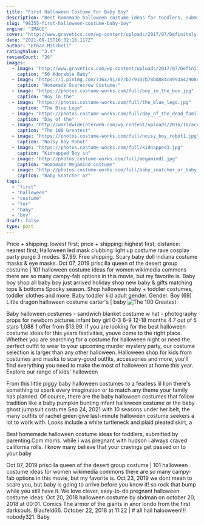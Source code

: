 ```yaml
---
title: "First Halloween Costume For Baby Boy"
description: "Best homemade halloween costume ideas for toddlers, submitted by parenting.Com moms. while i was pregnant with hudson i always craved california rolls. I know many believe that your cravings get passed on to your baby"
slug: "98355-first-halloween-costume-baby-boy"
engine: "IMAGE"
cover: "http://www.gravetics.com/wp-content/uploads/2017/07/Definitely-an-easy-and-adorable-idea-for-a-toddler..jpg"
date: "2021-09-15T16:32:16.117Z"
author: "Ethan Mitchell"
ratingValue: "3.4"
reviewCount: "26"
images:
  - image: "http://www.gravetics.com/wp-content/uploads/2017/07/Definitely-an-easy-and-adorable-idea-for-a-toddler..jpg"
    caption: "50 Adorable Baby"
  - image: "https://i.pinimg.com/736x/91/07/b7/9107b78bd884c4993a42908c3ec758f5--baby-scarecrow-costume-halloween-dress.jpg"
    caption: "Homemade Scarecrow Costume-"
  - image: "https://photos.costume-works.com/full/boy_in_the_box.jpg"
    caption: "Boy in the"
  - image: "https://photos.costume-works.com/full/the_blue_lego.jpg"
    caption: "The Blue Lego"
  - image: "https://photos.costume-works.com/full/day_of_the_dead_family.jpg"
    caption: "Day of the"
  - image: "http://worldwideinterweb.com/wp-content/uploads/2016/10/ace-and-gary-costumes-1.jpg"
    caption: "The 100 Greatest"
  - image: "https://photos.costume-works.com/full/noisy_boy_robot1.jpg"
    caption: "Noisy Boy Robot"
  - image: "https://photos.costume-works.com/full/kidnapped3.jpg"
    caption: "Kidnapped Boy in"
  - image: "http://photos.costume-works.com/full/megamind1.jpg"
    caption: "Homamade Megamind Costume"
  - image: "http://photos.costume-works.com/full/baby_snatcher_or_baby_abductor_illusion4.jpg"
    caption: "Baby Snatcher or"
tags:
  - "first"
  - "halloween"
  - "costume"
  - "for"
  - "baby"
  - "boy"
draft: false
type: post
---
```


Price + shipping: lowest first; price + shipping: highest first; distance: nearest first;  Halloween led mask clubbing light up costume rave cosplay party purge 3 modes. $7.99. Free shipping. Scary baby doll indiana costume masks & eye masks. Oct 07, 2019 priscilla queen of the desert group costume | 101 halloween costume ideas for women wikimedia commons there are so many campy-fab options in this movie, but my favorite is. Baby boy shop all baby boy just arrived holiday shop new baby & gifts matching tops & bottoms  Spooky season. Shop halloween baby + toddler costumes, toddler clothes and more. Baby toddler kid adult gender. Gender. Boy (69) Little dragon halloween costume carter's | baby
![The 100 Greatest](http://worldwideinterweb.com/wp-content/uploads/2016/10/ace-and-gary-costumes-1.jpg "The 100 Greatest")

Baby halloween costumes - sandwich blanket costume w hat - photography props for newborn pictures infant boy girl 0-3 6-9 12-18 months 4.7 out of 5 stars 1,088 1 offer from $13.99. If you are looking for the best halloween costume ideas for this years festivities, youve come to the right place. Whether you are searching for a costume for halloween night or need the perfect outfit to wear to your upcoming murder mystery party, our costume selection is larger than any other halloween. Halloween shop for kids from costumes and masks to scary-good outfits, accessories and more, you&#39;ll find everything you need to make the most of halloween at home this year. Explore our range of kids&#39; halloween
<!--inArticleAds-->

<!--galleryOne-->

From this little piggy baby halloween costumes to a fearless lil lion there's something to spark every imagination or to match any theme your family has planned. Of course, there are the baby halloween costumes that follow tradition like a baby pumpkin bunting infant halloween costume or the baby ghost jumpsuit costume.Sep 24, 2021 with 10 seasons under her belt, the many outfits of rachel green give last-minute halloween costume seekers a lot to work with. Looks include a white turtleneck and plaid pleated skirt, a
<!--inArticleAds-->

<!--galleryTwo-->

Best homemade halloween costume ideas for toddlers, submitted by parenting.Com moms. while i was pregnant with hudson i always craved california rolls. I know many believe that your cravings get passed on to your baby
<!--galleryThree-->

Oct 07, 2019 priscilla queen of the desert group costume | 101 halloween costume ideas for women wikimedia commons there are so many campy-fab options in this movie, but my favorite is. Oct 23, 2019 we dont mean to scare you, but baby is going to arrive before you know it! so rock that bump while you still have it. We love clever, easy-to-do pregnant halloween costume ideas. Oct 20, 2018 halloween costume by shdman on october 20, 2018 at 00:01. Comics   The armor of the giants in anor londo from the first darksouls. Blaufeld66. October 22, 2018 at 11:22 | # all hail halooween!!! nobody321. Baby